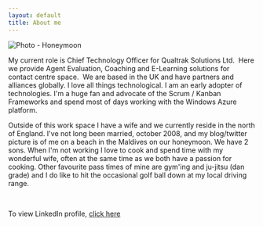 ```yaml
---
layout: default
title: About me
---		
```


![Photo - Honeymoon](http://www.garrardkitchen.com/wp-content/uploads/2010/02/Photo-Honeymoon-225x300.jpg "Photo - Honeymoon")

My current role is Chief Technology Officer for Qualtrak Solutions Ltd.  Here we provide Agent Evaluation, Coaching and E-Learning solutions for contact centre space.  We are based in the UK and have partners and alliances globally. I love all things technological. I am an early adopter of technologies. I'm a huge fan and advocate of the Scrum / Kanban Frameworks and spend most of days working with the Windows Azure platform.

Outside of this work space I have a wife and we currently reside in the north of England. I've not long been married, october 2008, and my blog/twitter picture is of me on a beach in the Maldives on our honeymoon. We have 2 sons. When I'm not working I love to cook and spend time with my wonderful wife, often at the same time as we both have a passion for cooking. Other favourite pass times of mine are gym'ing and ju-jitsu (dan grade) and I do like to hit the occasional golf ball down at my local driving range.

&nbsp;

To view LinkedIn profile, <a href="http://lnkd.in/d27sjRX" target="_blank">click here</a>